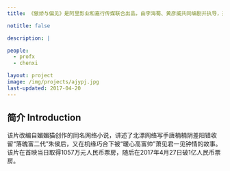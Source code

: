 ```yaml
---
title: 《傲娇与偏见》是阿里影业和嘉行传媒联合出品，由李海蜀、黄彦威共同编剧并执导，迪丽热巴、张云龙、高伟光主演，金晨、马薇薇、范湉湉、Mike D.Angelo、周海媚、樊野联袂出演的喜剧电影，该片于2017年4月20日在中国大陆上映。

notitle: false

description: |

people:
  - profx
  - chenxi

layout: project
image: /img/projects/ajypj.jpg
last-updated: 2017-04-20
---
```


## 简介 Introduction
该片改编自媚媚猫创作的同名网络小说，讲述了北漂网络写手唐楠楠阴差阳错收留“落魄富二代”朱侯后，又在机缘巧合下被“暖心高富帅”萧见君一见钟情的故事。
该片在首映当日取得1057万元人民币票房，随后在2017年4月27日破1亿人民币票房。

